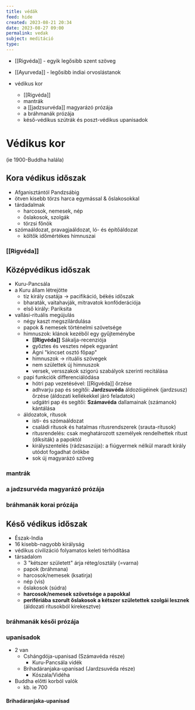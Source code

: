 ```yaml
---
title: védák
feed: hide
created: 2023-08-21 20:34
date: 2023-08-27 09:00
permalink: vedak
subject: meditáció
type: 
---
```


- [[Rigvéda]] - egyik legősibb szent szöveg
- [[Ayurveda]] - legősibb indiai orvoslástanok

- védikus kor
	- [[Rigvéda]]
	- mantrák
	- a [[jadzsurvéda]] magyarázó prózája
	- a bráhmanák prózája
	- késő-védikus szútrák és poszt-védikus upanisadok

# Védikus kor
(ie 1900-Buddha halála)

## Kora védikus időszak

- Afganisztántól Pandzsábig
- ötven kisebb törzs harca egymással & őslakosokkal
- tárdadalmak
	- harcosok, nemesek, nép
	- őslakosok, szolgák
	- törzsi főnök
- szómaáldozat, pravagjaáldozat, ló- és építőáldozat
	- költők időmértékes himnuszai

### [[Rigvéda]]

## Középvédikus időszak

- Kuru-Pancsála
- a Kuru állam létrejötte
	- tíz király csatája -> pacifikáció, békés időszak
	- bharaták, vaitahavják, mitravatok konföderációja
	- első király: Pariksita
- vallási-rituális megújulás
	- négy kaszt megszilárdulása
	- papok & nemesek történelmi szövetsége
	- himnuszok: klánok kezéből egy gyűjteménybe
		- **[[Rigvéda]]** Sákalja-recenziója
		- győztes és vesztes népek egyaránt
		- Agni "kincset osztó főpap"
		- himnuszok -> rituális szövegek
		- nem születtek új himnuszok
		- versek, versszakok szigorú szabályok szerinti recitálása
	- papi funkciók differenciálódása
		- hótri pap vezetésével: [[Rigvéda]] őrzése
		- adhvarju pap és segítői: **Jardzsuvéda** áldozóigéinek (jardzsusz) őrzése (áldozati kellékekkel járó feladatok)
		- udgátri pap és segítői: **Számavéda** dallamainak (számanok) kántálása
	- áldozatok, rítusok
		- isti- és szómaáldozat
		- családi rítusok és hatalmas rítusrendszerek (srauta-rítusok)
		- rítusrendelés: csak meghatározott személyek rendelhettek rítust (díksiták) a papoktól
		- királyszentelés (rádzsaszúja): a fiúgyermek nélkül maradt király utódot fogadhat örökbe
		- sok új magyarázó szöveg

### mantrák

### a jadzsurvéda magyarázó prózája

### bráhmanák korai prózája

## Késő védikus időszak

- Észak-India
- 16 kisebb-nagyobb királyság
- védikus civilizáció folyamatos keleti térhódítása
- társadalom
	- 3 "kétszer született" árja réteg/osztály (=varna)
	- papok (bráhmana)
	- harcosok/nemesek (ksatirja)
	- nép (vis)
	- őslakosok (súdra)
	- **harcosok/nemesek szövetsége a papokkal**
	- **perifériába szorult őslakosok a kétszer születettek szolgái lesznek** (áldozati rítusokból kirekesztve)

### bráhmanák késői prózája

### upanisadok

- 2 van
	- Cshángdója-upanisad (Számavéda része)
		- Kuru-Pancsála vidék
	- Brihadáranjaka-upanisad (Jardzsuvéda része)
		- Kószala/Vidéha
- Buddha előtti korból valók
	- kb. ie 700

#### Brihadáranjaka-upanisad